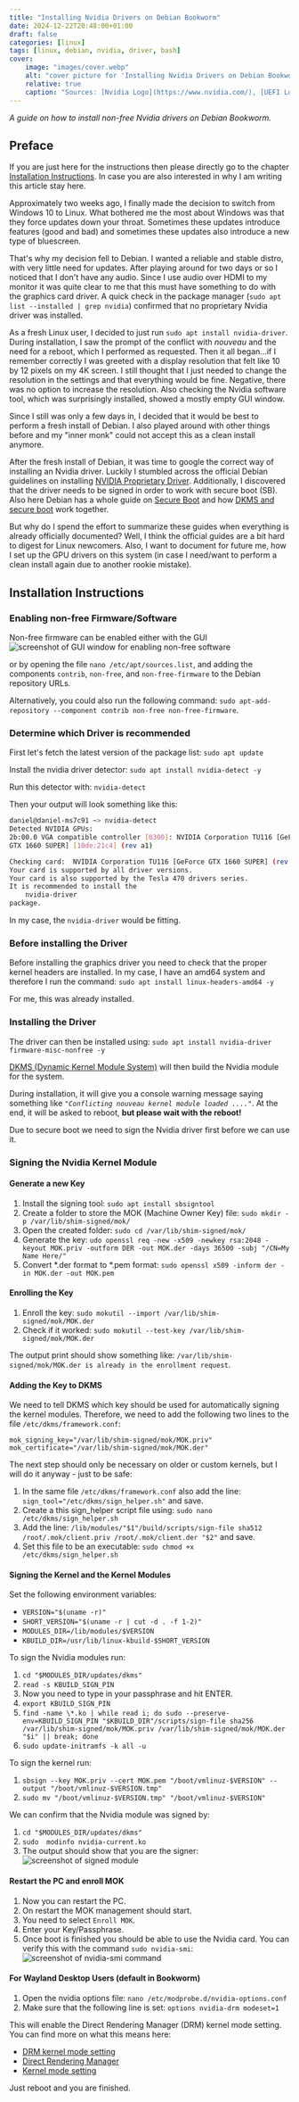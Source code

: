 ```yaml
---
title: "Installing Nvidia Drivers on Debian Bookworm"
date: 2024-12-22T20:48:00+01:00
draft: false
categories: [linux]
tags: [linux, debian, nvidia, driver, bash]
cover:
    image: "images/cover.webp"
    alt: "cover picture for 'Installing Nvidia Drivers on Debian Bookworm'"
    relative: true
    caption: "Sources: [Nvidia Logo](https://www.nvidia.com/), [UEFI Logo](https://uefi.org/), [Debian Logo](https://www.debian.org/)"
---
```


*A guide on how to install non-free Nvidia drivers on Debian Bookworm.*

<!--more-->

## Preface
If you are just here for the instructions then please directly go to the chapter [Installation Instructions](#installation-instructions). In case you are also interested in why I am writing this article stay here.

Approximately two weeks ago, I finally made the decision to switch from Windows 10 to Linux. What bothered me the most about Windows was that they force updates down your throat. Sometimes these updates introduce features (good and bad) and sometimes these updates also introduce a new type of bluescreen.

That's why my decision fell to Debian. I wanted a reliable and stable distro, with very little need for updates. After playing around for two days or so I noticed that I don't have any audio. Since I use audio over HDMI to my monitor it was quite clear to me that this must have something to do with the graphics card driver. A quick check in the package manager (`sudo apt list --installed | grep nvidia`) confirmed that no proprietary Nvidia driver was installed.

As a fresh Linux user, I decided to just run `sudo apt install nvidia-driver`. During installation, I saw the prompt of the conflict with *nouveau* and the need for a reboot, which I performed as requested. Then it all began...if I remember correctly I was greeted with a display resolution that felt like 10 by 12 pixels on my 4K screen. I still thought that I just needed to change the resolution in the settings and that everything would be fine. Negative, there was no option to increase the resolution. Also checking the Nvidia software tool, which was surprisingly installed, showed a mostly empty GUI window.

Since I still was only a few days in, I decided that it would be best to perform a fresh install of Debian. I also played around with other things before and my "inner monk" could not accept this as a clean install anymore.

After the fresh install of Debian, it was time to google the correct way of installing an Nvidia driver. Luckily I stumbled across the official Debian guidelines on installing [NVIDIA Proprietary Driver](https://wiki.debian.org/NvidiaGraphicsDrivers). Additionally, I discovered that the driver needs to be signed in order to work with secure boot (SB). Also here Debian has a whole guide on [Secure Boot](https://wiki.debian.org/SecureBoot) and how [DKMS and secure boot](https://wiki.debian.org/SecureBoot#DKMS_and_secure_boot) work together.

But why do I spend the effort to summarize these guides when everything is already officially documented? Well, I think the official guides are a bit hard to digest for Linux newcomers. Also, I want to document for future me, how I set up the GPU drivers on this system (in case I need/want to perform a clean install again due to another rookie mistake).


## Installation Instructions
### Enabling non-free Firmware/Software
Non-free firmware can be enabled either with the GUI
![screenshot of GUI window for enabling non-free software](images/enable_non_free_software.webp)

or by opening the file `nano /etc/apt/sources.list`, and adding the components `contrib`, `non-free`, and `non-free-firmware` to the Debian repository URLs.

Alternatively, you could also run the following command:
`sudo apt-add-repository --component contrib non-free non-free-firmware`.


### Determine which Driver is recommended
First let's fetch the latest version of the package list:
`sudo apt update`

Install the nvidia driver detector:
`sudo apt install nvidia-detect -y`

Run this detector with:
`nvidia-detect`

Then your output will look something like this:
```bash
daniel@daniel-ms7c91 ~> nvidia-detect
Detected NVIDIA GPUs:
2b:00.0 VGA compatible controller [0300]: NVIDIA Corporation TU116 [GeForce
GTX 1660 SUPER] [10de:21c4] (rev a1)

Checking card:  NVIDIA Corporation TU116 [GeForce GTX 1660 SUPER] (rev a1)
Your card is supported by all driver versions.
Your card is also supported by the Tesla 470 drivers series.
It is recommended to install the
    nvidia-driver
package.
```
In my case, the `nvidia-driver` would be fitting.


### Before installing the Driver
Before installing the graphics driver you need to check that the proper kernel headers are installed. In my case, I have an amd64 system and therefore I run the command:
`sudo apt install linux-headers-amd64 -y`

For me, this was already installed.


### Installing the Driver
The driver can then be installed using:
`sudo apt install nvidia-driver firmware-misc-nonfree -y`

[DKMS (Dynamic Kernel Module System)](https://packages.debian.org/bookworm/dkms) will then build the Nvidia module for the system.

During installation, it will give you a console warning message saying something like *`"Conflicting nouveau kernel module loaded ...."`*. At the end, it will be asked to reboot, __**but please wait with the reboot!**__

Due to secure boot we need to sign the Nvidia driver first before we can use it.


### Signing the Nvidia Kernel Module
#### Generate a new Key
1. Install the signing tool: `sudo apt install sbsigntool`
2. Create a folder to store the MOK (Machine Owner Key) file: `sudo mkdir -p /var/lib/shim-signed/mok/`
3. Open the created folder: `sudo cd /var/lib/shim-signed/mok/`
4. Generate the key: `udo openssl req -new -x509 -newkey rsa:2048 -keyout MOK.priv -outform DER -out MOK.der -days 36500 -subj "/CN=My Name Here/"`
5. Convert *.der format to *.pem format: `sudo openssl x509 -inform der -in MOK.der -out MOK.pem`


#### Enrolling the Key
1. Enroll the key: `sudo mokutil --import /var/lib/shim-signed/mok/MOK.der`
2. Check if it worked: `sudo mokutil --test-key /var/lib/shim-signed/mok/MOK.der`

The output print should show something like: `/var/lib/shim-signed/mok/MOK.der is already in the enrollment request`.


#### Adding the Key to DKMS
We need to tell DKMS which key should be used for automatically signing the kernel modules. Therefore, we need to add the following two lines to the file `/etc/dkms/framework.conf`:
```
mok_signing_key="/var/lib/shim-signed/mok/MOK.priv"
mok_certificate="/var/lib/shim-signed/mok/MOK.der"
```

The next step should only be necessary on older or custom kernels, but I will do it anyway - just to be safe:
1. In the same file `/etc/dkms/framework.conf` also add the line: `sign_tool="/etc/dkms/sign_helper.sh"` and save.
2. Create a this sign\_helper script file using: `sudo nano /etc/dkms/sign_helper.sh`
3. Add the line: `/lib/modules/"$1"/build/scripts/sign-file sha512 /root/.mok/client.priv /root/.mok/client.der "$2"` and save.
4. Set this file to be an executable: `sudo chmod +x /etc/dkms/sign_helper.sh`


#### Signing the Kernel and the Kernel Modules
Set the following environment variables:
* `VERSION="$(uname -r)"`
* `SHORT_VERSION="$(uname -r | cut -d . -f 1-2)"`
* `MODULES_DIR=/lib/modules/$VERSION`
* `KBUILD_DIR=/usr/lib/linux-kbuild-$SHORT_VERSION`

To sign the Nvidia modules run:
1. `cd "$MODULES_DIR/updates/dkms"`
2. `read -s KBUILD_SIGN_PIN`
3. Now you need to type in your passphrase and hit ENTER.
4. `export KBUILD_SIGN_PIN`
5. `find -name \*.ko | while read i; do sudo --preserve-env=KBUILD_SIGN_PIN "$KBUILD_DIR"/scripts/sign-file sha256 /var/lib/shim-signed/mok/MOK.priv /var/lib/shim-signed/mok/MOK.der "$i" || break; done`
6. `sudo update-initramfs -k all -u`

To sign the kernel run:
1. `sbsign --key MOK.priv --cert MOK.pem "/boot/vmlinuz-$VERSION" --output "/boot/vmlinuz-$VERSION.tmp"`
2. `sudo mv "/boot/vmlinuz-$VERSION.tmp" "/boot/vmlinuz-$VERSION"`

We can confirm that the Nvidia module was signed by:
1. `cd "$MODULES_DIR/updates/dkms"`
2. `sudo  modinfo nvidia-current.ko`
3. The output should show that you are the signer:
![screenshot of signed module](images/signed_module.webp)


#### Restart the PC and enroll MOK
1. Now you can restart the PC.
2. On restart the MOK management should start.
3. You need to select `Enroll MOK`.
4. Enter your Key/Passphrase.
5. Once boot is finished you should be able to use the Nvidia card. You can verify this with the command `sudo nvidia-smi`:
![screenshot of nvidia-smi command](images/nvidia_smi.webp)


#### For Wayland Desktop Users (default in Bookworm)
1. Open the nvidia options file: `nano /etc/modprobe.d/nvidia-options.conf`
2. Make sure that the following line is set: `options nvidia-drm modeset=1`

This will enable the Direct Rendering Manager (DRM) kernel mode setting. You can find more on what this means here:
* [DRM kernel mode setting](https://wiki.archlinux.org/title/NVIDIA#DRM_kernel_mode_setting)
* [Direct Rendering Manager](https://en.wikipedia.org/wiki/Direct_Rendering_Manager)
* [Kernel mode setting](https://wiki.archlinux.org/title/Kernel_mode_setting)

Just reboot and you are finished.

